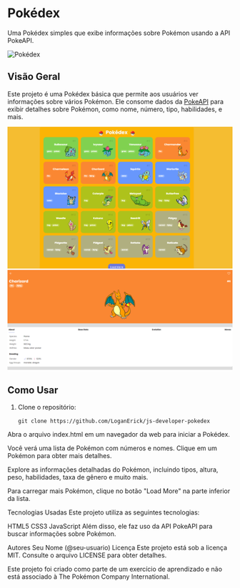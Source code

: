 # Pokédex

Uma Pokédex simples que exibe informações sobre Pokémon usando a API PokeAPI.

![Pokédex](./assets/pokeball.ico)

## Visão Geral

Este projeto é uma Pokédex básica que permite aos usuários ver informações sobre vários Pokémon. Ele consome dados da [PokeAPI](https://pokeapi.co/) para exibir detalhes sobre Pokémon, como nome, número, tipo, habilidades, e mais.

![Pokedex Screenshot](fotos/screenshot.png) ![Pokedex Screenshot](fotos/screenshot2.png)

## Como Usar

1. Clone o repositório:

   ```shell
   git clone https://github.com/LoganErick/js-developer-pokedex

Abra o arquivo index.html em um navegador da web para iniciar a Pokédex.



Você verá uma lista de Pokémon com números e nomes. Clique em um Pokémon para obter mais detalhes.

Explore as informações detalhadas do Pokémon, incluindo tipos, altura, peso, habilidades, taxa de gênero e muito mais.

Para carregar mais Pokémon, clique no botão "Load More" na parte inferior da lista.

Tecnologias Usadas
Este projeto utiliza as seguintes tecnologias:

HTML5
CSS3
JavaScript
Além disso, ele faz uso da API PokeAPI para buscar informações sobre Pokémon.

Autores
Seu Nome (@seu-usuario)
Licença
Este projeto está sob a licença MIT. Consulte o arquivo LICENSE para obter detalhes.

Este projeto foi criado como parte de um exercício de aprendizado e não está associado à The Pokémon Company International.